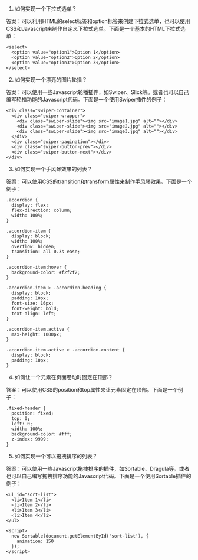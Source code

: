 

1. 如何实现一个下拉式选单？

答案：可以利用HTML的select标签和option标签来创建下拉式选单，也可以使用CSS和Javascript来制作自定义下拉式选单。下面是一个基本的HTML下拉式选单：

```
<select>
  <option value="option1">Option 1</option>
  <option value="option2">Option 2</option>
  <option value="option3">Option 3</option>
</select>
```

2. 如何实现一个漂亮的图片轮播？

答案：可以使用一些Javascript轮播插件，如Swiper、Slick等。或者也可以自己编写轮播功能的Javascript代码。下面是一个使用Swiper插件的例子：

```
<div class="swiper-container">
  <div class="swiper-wrapper">
    <div class="swiper-slide"><img src="image1.jpg" alt=""></div>
    <div class="swiper-slide"><img src="image2.jpg" alt=""></div>
    <div class="swiper-slide"><img src="image3.jpg" alt=""></div>
  </div>
  <div class="swiper-pagination"></div>
  <div class="swiper-button-prev"></div>
  <div class="swiper-button-next"></div>
</div>
```

3. 如何实现一个手风琴效果的列表？

答案：可以使用CSS的transition和transform属性来制作手风琴效果。下面是一个例子：

```
.accordion {
  display: flex;
  flex-direction: column;
  width: 100%;
}

.accordion-item {
  display: block;
  width: 100%;
  overflow: hidden;
  transition: all 0.3s ease;
}

.accordion-item:hover {
  background-color: #f2f2f2;
}

.accordion-item > .accordion-heading {
  display: block;
  padding: 10px;
  font-size: 16px;
  font-weight: bold;
  text-align: left;
}

.accordion-item.active {
  max-height: 1000px;
}

.accordion-item.active > .accordion-content {
  display: block;
  padding: 10px;
}
```

4. 如何让一个元素在页面卷动时固定在顶部？

答案：可以使用CSS的position和top属性来让元素固定在顶部。下面是一个例子：

```
.fixed-header {
  position: fixed;
  top: 0;
  left: 0;
  width: 100%;
  background-color: #fff;
  z-index: 9999;
}
```

5. 如何实现一个可以拖拽排序的列表？

答案：可以使用一些Javascript拖拽排序的插件，如Sortable、Dragula等。或者也可以自己编写拖拽排序功能的Javascript代码。下面是一个使用Sortable插件的例子：

```
<ul id="sort-list">
  <li>Item 1</li>
  <li>Item 2</li>
  <li>Item 3</li>
  <li>Item 4</li>
</ul>

<script>
  new Sortable(document.getElementById('sort-list'), {
    animation: 150
  });
</script>
```